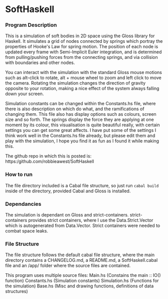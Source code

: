 # SoftHaskell

### Program Description

This is a simulation of soft bodies in 2D space using the Gloss library for Haskell.
It simulates a grid of nodes connected by springs which portray the properties of Hooke's Law for spring motion.
The position of each node is updated every frame with Semi-Implicit Euler integration, and is determined from pulling/pushing forces from the connecting springs, and via collision with boundaries and other nodes.

You can interact with the simulation with the standard Gloss mouse motions such as alt-click to rotate, alt + mouse wheel to zoom and left click to move the camera.
Rotating the simulation changes the direction of gravity opposite to your rotation, making a nice effect of the system always falling down your screen.

Simulation constants can be changed within the Constants.hs file, where there is also description on which do what, and the ramifications of changing them.
This file also has display options such as colours, screen size and so forth.
The springs display the force they are applying at one moment by its colour, this visualisation is quite beautiful really, with certain settings you can get some great affects.
I have put some of the settings I think work well in the Constants.hs file already, but please edit them and play with the simulation, I hope you find it as fun as I found it while making this.

The github repo in which this is posted is:
https:/github.com/robbieawest/SoftHaskell

### How to run

The file directory included is a Cabal file structure, so just run
``cabal build``
inside of the directory, provided Cabal and Gloss is installed.

### Dependancies

The simulation is dependant on Gloss and strict-containers.
strict-containers provides strict containers, where I use the Data.Strict.Vector which is autogenerated from Data.Vector.
Strict containers were needed to combat space leaks.

### File Structure

The file structure follows the default cabal file structure, where the main directory contains a CHANGELOG.md, a README.md, a SoftHaskell.cabal file and an /app/ folder where the source files are contained.

This program uses multiple source files:
Main.hs (Constains the main :: IO() function)
Constants.hs (Simulation constants)
Simulation.hs (Functions for the simulation)
Base.hs (Misc and drawing functions, definitions of data structures) 





